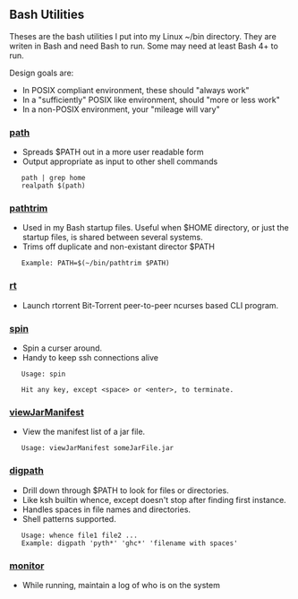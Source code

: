 ## Bash Utilities
Theses are the bash utilities I put into my Linux ~/bin directory.
They are writen in Bash and need Bash to run.  Some may need at
least Bash 4+ to run.

Design goals are:
* In POSIX compliant environment, these should "always work"
* In a "sufficiently" POSIX like environment, should "more or less work"
* In a non-POSIX environment, your "mileage will vary"

### [path](path)
* Spreads $PATH out in a more user readable form
* Output appropriate as input to other shell commands
```
   path | grep home
   realpath $(path)
```
### [pathtrim](pathtrim)
* Used in my Bash startup files.  Useful when $HOME directory,
  or just the startup files, is shared between several systems.
* Trims off duplicate and non-existant director $PATH
```
   Example: PATH=$(~/bin/pathtrim $PATH)
```
### [rt](rt)
* Launch rtorrent Bit-Torrent peer-to-peer ncurses based CLI program.
### [spin](spin)
* Spin a curser around.
* Handy to keep ssh connections alive
```
   Usage: spin

   Hit any key, except <space> or <enter>, to terminate.
```
### [viewJarManifest](viewJarManifest)
* View the manifest list of a jar file.
```
   Usage: viewJarManifest someJarFile.jar
```
### [digpath](digpath)
* Drill down through $PATH to look for files or directories.
* Like ksh builtin whence, except doesn't stop after finding
  first instance.
* Handles spaces in file names and directories.
* Shell patterns supported.
```
   Usage: whence file1 file2 ...
   Example: digpath 'pyth*' 'ghc*' 'filename with spaces'
```
### [monitor](monitor)
* While running, maintain a log of who is on the system
```
